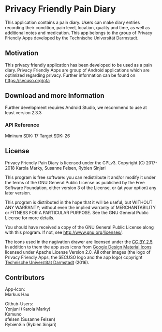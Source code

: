 ﻿# Privacy Friendly Pain Diary

This application contains a pain diary. Users can make diary entries recording their condition, pain level, location, quality and time, as well as additional notes and medication. This app belongs to the group of Privacy Friendly Apps developed by the Technische Universität Darmstadt. 

## Motivation

This privacy friendly application has been developed to be used as a pain diary. Privacy Friendly Apps are group of Android applications which are optimized regarding privacy. Further information can be found on https://secuso.org/pfa

## Download and more Information

Further development requires Android Studio, we recommend to use at least version 2.3.3
 
### API Reference

Mininum SDK: 17
Target SDK: 26 

## License

Privacy Friendly Pain Diary is licensed under the GPLv3.
Copyright (C) 2017-2018 Karola Marky, Susanne Felsen, Rybien Sinjari

This program is free software: you can redistribute it and/or modify
it under the terms of the GNU General Public License as published by
the Free Software Foundation, either version 3 of the License, or
(at your option) any later version.

This program is distributed in the hope that it will be useful,
but WITHOUT ANY WARRANTY; without even the implied warranty of
MERCHANTABILITY or FITNESS FOR A PARTICULAR PURPOSE.  See the
GNU General Public License for more details.

You should have received a copy of the GNU General Public License
along with this program. If not, see <http://www.gnu.org/licenses/>.

The icons used in the nagivation drawer are licensed under the [CC BY 2.5](http://creativecommons.org/licenses/by/2.5/). In addition to them the app uses icons from [Google Design Material Icons](https://design.google.com/icons/index.html) licensed under Apache License Version 2.0. All other images (the logo of Privacy Friendly Apps, the SECUSO logo and the app logo) copyright [Technische Universtität Darmstadt](www.tu-darmstadt.de) (2016).

## Contributors

App-Icon: <br />
Markus Hau<br />

Github-Users: <br />
Yonjuni (Karola Marky)<br />
Kamuno<br/>
sfelsen (Susanne Felsen)<br/>
RybienSin (Rybien Sinjari)




